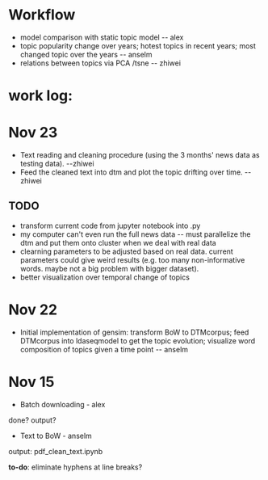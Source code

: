 # Workflow

- model comparison with static topic model -- alex
- topic popularity change over years; hotest topics in recent years; most changed topic over the years -- anselm
- relations between topics via PCA /tsne -- zhiwei

# work log:
# Nov 23

- Text reading and cleaning procedure (using the 3 months' news data as testing data). --zhiwei
- Feed the cleaned text into dtm and plot the topic drifting over time. --zhiwei
## TODO

- transform current code from jupyter notebook into .py
- my computer can't even run the full news data -- must parallelize the dtm and put them onto cluster when we deal with real data
- clearning parameters to be adjusted based on real data. current parameters could give weird results (e.g. too many non-informative words. maybe not a big problem with bigger dataset).
- better visualization over temporal change of topics



# Nov 22

- Initial implementation of gensim: transform BoW to DTMcorpus; feed DTMcorpus into ldaseqmodel to get the topic evolution; visualize word composition of topics given a time point -- anselm

# Nov 15 

- Batch downloading - alex

done? output?

- Text to BoW - anselm

output: pdf_clean_text.ipynb

**to-do**: eliminate hyphens at line breaks?

